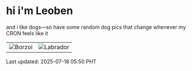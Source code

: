 # hi i'm Leoben

and i like dogs—so have some random dog pics that change whenever my CRON feels like it

|  |  |
|--------|----------|
| ![Borzoi](https://random-dog-vercel.vercel.app/api/random-borzoi?v=1752789002) | ![Labrador](https://random-dog-vercel.vercel.app/api/random-labrador?v=1752789002) |

Last updated: 2025-07-18 05:50 PHT
